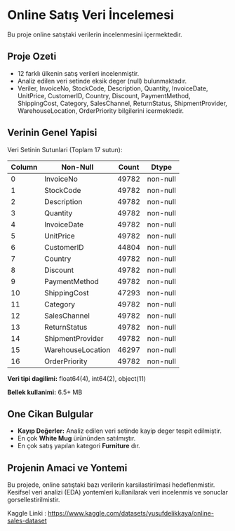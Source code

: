 # Online Satış Veri İncelemesi
Bu proje online satıştaki verilerin incelenmesini içermektedir.

## **Proje Ozeti** 
- 12 farklı ülkenin satış verileri incelenmiştir.
- Analiz edilen veri setinde eksik deger (null) bulunmaktadır.
- Veriler, InvoiceNo, StockCode, Description, Quantity, InvoiceDate, UnitPrice, CustomerID, Country, Discount, PaymentMethod, ShippingCost, Category, SalesChannel, ReturnStatus, ShipmentProvider, WarehouseLocation, OrderPriority bilgilerini icermektedir.


## **Verinin Genel Yapisi**
Veri Setinin Sutunlari (Toplam 17 sutun):

|  Column                |    Non-Null | Count    | Dtype  |
|---  | ------             |       -------------- | -----  |
| 0    |  InvoiceNo             |   49782  | non-null  |   int64  |
| 1    | StockCode              |   49782   | non-null  | object |
| 2    |  Description           |   49782   | non-null     |object |
| 3    |   Quantity             |   49782   |non-null    | int64  |
| 4    |  InvoiceDate           |   49782   |non-null     |object |
 |5    |   UnitPrice            |   49782   | non-null    | float64|
 |6    |   CustomerID           |   44804   | non-null    | float64|
| 7    |   Country              |   49782   | non-null    | object |
| 8    |   Discount             |   49782   |non-null     |float64|
 |9    |   PaymentMethod        |   49782   | non-null    | object |
 |10   |  ShippingCost          |   47293   | non-null    | float64|
| 11   |  Category              |  49782    |non-null    | object |
 |12   |  SalesChannel          |  49782    |non-null    | object |
| 13   |  ReturnStatus          |  49782    |non-null   |  object |
| 14   |  ShipmentProvider      |  49782    |non-null     |object |
| 15   |  WarehouseLocation     | 46297    |non-null    | object |
| 16   |  OrderPriority         | 49782    |non-null   |  object |


**Veri tipi dagilimi:** float64(4), int64(2), object(11)

**Bellek kullanimi:**  6.5+ MB

## **One Cikan Bulgular**
- **Kayıp Değerler:** Analiz edilen veri setinde kayip deger tespit edilmiştir.
- En çok **White Mug** ürününden satılmıştır.
- En çok satış yapılan kategori **Furniture** dır.

## **Projenin Amaci ve Yontemi**
Bu projede, online satıştaki bazı verilerin karsilastirilmasi hedeflenmistir. Kesifsel veri analizi (EDA) yontemleri kullanilarak veri incelenmis ve sonuclar gorsellestirilmistir. 

Kaggle Linki : https://www.kaggle.com/datasets/yusufdelikkaya/online-sales-dataset




